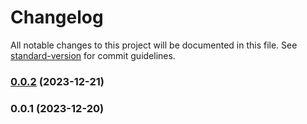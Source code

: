 # Changelog

All notable changes to this project will be documented in this file. See [standard-version](https://github.com/conventional-changelog/standard-version) for commit guidelines.

### [0.0.2](https://github.com/ngx-hub/ng-workspace/compare/v0.0.1...v0.0.2) (2023-12-21)

### 0.0.1 (2023-12-20)
